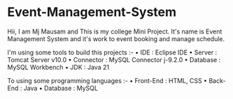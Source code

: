 # Event-Management-System

Hii, I am Mj Mausam and This is my college Mini Project.
It's name is Event Management System and it's work to event booking and manage schedule.

I'm using some tools to build this projects :- 
  • IDE : Eclipse IDE
  • Server : Tomcat Server v10.0
  • Connector : MySQL Connector j-9.2.0
  • Database : MySQL Workbench
  • JDK : Java 21

To using some programming languages :-
  • Front-End : HTML, CSS
  • Back-End : Java
  • Database : MySQL
